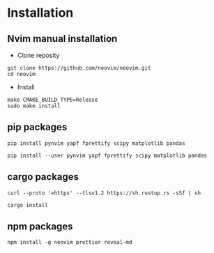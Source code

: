 # Installation




## Nvim manual installation

- Clone reposity

```shell
git clone https://github.com/neovim/neovim.git
cd neovim
```

- Install

```shell
make CMAKE_BUILD_TYPE=Release
sudo make install  
```



## pip packages

```shell
pip install pynvim yapf fprettify scipy matplotlib pandas
```

```shell
pip install --user pynvim yapf fprettify scipy matplotlib pandas
```



## cargo packages

```shell
curl --proto '=https' --tlsv1.2 https://sh.rustup.rs -sSf | sh
```

```shell
cargo install
```





## npm packages

```shell
npm install -g neovim prettier reveal-md
```


